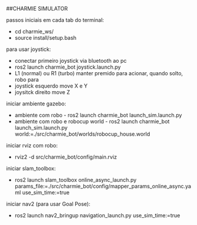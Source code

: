 ##CHARMIE SIMULATOR

passos iniciais em cada tab do terminal:
- cd charmie_ws/
- source install/setup.bash

para usar joystick:
- conectar primeiro joystick via bluetooth ao pc
- ros2 launch charmie_bot joystick.launch.py
- L1 (normal) ou R1 (turbo) manter premido para acionar, quando solto, robo para
- joystick esquerdo move X e Y
- joysitck direito move Z

iniciar ambiente gazebo:
- ambiente com robo - ros2 launch charmie_bot launch_sim.launch.py
- ambiente com robo e robocup world - ros2 launch charmie_bot launch_sim.launch.py world:=./src/charmie_bot/worlds/robocup_house.world

iniciar rviz com robo:
- rviz2 -d src/charmie_bot/config/main.rviz

iniciar slam_toolbox:
- ros2 launch slam_toolbox online_async_launch.py params_file:=./src/charmie_bot/config/mapper_params_online_async.yaml use_sim_time:=true

iniciar nav2 (para usar Goal Pose):

- ros2 launch nav2_bringup navigation_launch.py use_sim_time:=true
